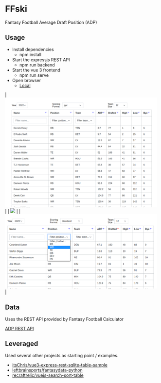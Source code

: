 # FFski
Fantasy Football Average Draft Position (ADP)

## Usage

- Install dependencies
    - npm install
- Start the expressjs REST API
    - npm run backend 
- Start the vue 3 frontend
    - npm run serve
- Open browser
    - [Local](http://localhost:8080/)

| <img src="https://github.com/lizard43/ffski/blob/main/public/main.png" width="500" /> |
| <img src="https://github.com/lizard43/ffski/blob/main/main/public/search.png" width="500" /> |
| <img src="https://github.com/lizard43/ffski/blob/main/public/filterposition.png" width="500" /> |




## Data
Uses the REST API provided by Fantasy Football Calculator

[ADP REST API](https://help.fantasyfootballcalculator.com/article/42-adp-rest-api)

## Leveraged
Used several other projects as starting point / examples. 
- [itsChris/vue3-express-rest-sqlite-table-sample](https://github.com/itsChris/vue3-express-rest-sqlite-table-sample)
- [leftbrainsports/fantasydata-python](https://github.com/leftbrainsports/fantasydata-python)
- [recraftrelic/vuejs-search-sort-table](https://github.com/recraftrelic/vuejs-search-sort-table)
